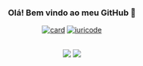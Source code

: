 <div align="center">

### Olá! Bem vindo ao meu GitHub 👋
[![card](https://github-readme-stats.vercel.app/api?username=brav999&theme=dracula)](https://github.com/anuraghazra/github-readme-stats)
[![iuricode](https://github-readme-stats.vercel.app/api/top-langs/?username=brav999&hide=html&theme=dracula)](https://github.com/anuraghazra/github-readme-stats)

<div style="display: inline_block"><br>
 <img src="https://img.shields.io/badge/JavaScript-F7DF1E?style=for-the-badge&logo=javascript&logoColor=black"/>
 <img src="https://img.shields.io/badge/TypeScript-007ACC?style=for-the-badge&logo=typescript&logoColor=white"/>

</div>
</div>
